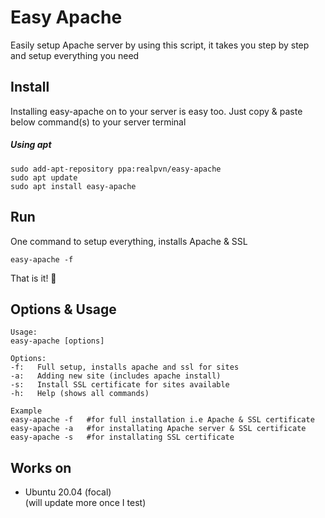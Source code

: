 # Easy Apache
Easily setup Apache server by using this script, it takes you step by step and setup everything you need

## Install
Installing easy-apache on to your server is easy too. Just copy & paste below command(s) to your server terminal
##### Using apt
```
sudo add-apt-repository ppa:realpvn/easy-apache
sudo apt update
sudo apt install easy-apache
```
## Run
One command to setup everything, installs Apache & SSL
```
easy-apache -f
```
That is it! 🤩
  
  
## Options & Usage
```
Usage:
easy-apache [options]

Options:
-f:   Full setup, installs apache and ssl for sites
-a:   Adding new site (includes apache install)
-s:   Install SSL certificate for sites available
-h:   Help (shows all commands)

Example
easy-apache -f   #for full installation i.e Apache & SSL certificate
easy-apache -a   #for installating Apache server & SSL certificate
easy-apache -s   #for installating SSL certificate
```


## Works on
- Ubuntu 20.04 (focal)  
(will update more once I test)
